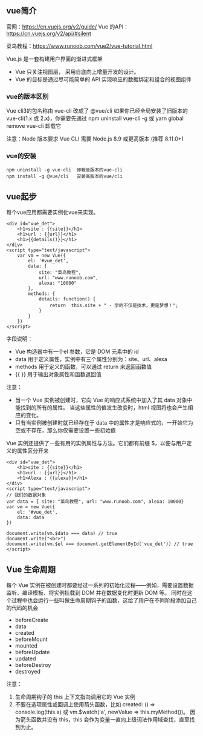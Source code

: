 ## vue简介
官网：https://cn.vuejs.org/v2/guide/
Vue 的API：https://cn.vuejs.org/v2/api/#silent

菜鸟教程：https://www.runoob.com/vue2/vue-tutorial.html

Vue.js 是一套构建用户界面的渐进式框架
- Vue 只关注视图层， 采用自底向上增量开发的设计。
- Vue 的目标是通过尽可能简单的 API 实现响应的数据绑定和组合的视图组件

### vue的版本区别
Vue cli3的包名称由 vue-cli 改成了 @vue/cli
如果你已经全局安装了旧版本的 vue-cli(1.x 或 2.x)，你需要先通过 npm uninstall vue-cli -g 或 yarn global remove vue-cli 卸载它

注意：Node 版本要求
Vue CLI 需要 Node.js 8.9 或更高版本 (推荐 8.11.0+)

### vue的安装
````
npm uninstall -g vue-cli  卸载低版本的vue-cli
npm install -g @vue/cli   安装高版本的vue/cli
````

## vue起步
每个vue应用都需要实例化vue来实现。
````
<div id="vue_det">
    <h1>site : {{site}}</h1>
    <h1>url : {{url}}</h1>
    <h1>{{details()}}</h1>
</div>
<script type="text/javascript">
    var vm = new Vue({
        el: '#vue_det',
        data: {
            site: "菜鸟教程",
            url: "www.runoob.com",
            alexa: "10000"
        },
        methods: {
            details: function() {
                return  this.site + " - 学的不仅是技术，更是梦想！";
            }
        }
    })
</script>
````
字段说明：
 + Vue 构造器中有一个el 参数，它是 DOM 元素中的 id
 + data 用于定义属性，实例中有三个属性分别为：site、url、alexa
 + methods 用于定义的函数，可以通过 return 来返回函数值
 + {{ }} 用于输出对象属性和函数返回值
 
 注意：
 - 当一个 Vue 实例被创建时，它向 Vue 的响应式系统中加入了其 data 对象中能找到的所有的属性。
       当这些属性的值发生改变时，html 视图将也会产生相应的变化。
- 只有当实例被创建时就已经存在于 data 中的属性才是响应式的，一开始它为空或不存在，那么你仅需要设置一些初始值       

Vue 实例还提供了一些有用的实例属性与方法。它们都有前缀 $，以便与用户定义的属性区分开来
````
<div id="vue_det">
    <h1>site : {{site}}</h1>
    <h1>url : {{url}}</h1>
    <h1>Alexa : {{alexa}}</h1>
</div>
<script type="text/javascript">
// 我们的数据对象
var data = { site: "菜鸟教程", url: "www.runoob.com", alexa: 10000}
var vm = new Vue({
    el: '#vue_det',
    data: data
})
 
document.write(vm.$data === data) // true
document.write("<br>") 
document.write(vm.$el === document.getElementById('vue_det')) // true
</script>
````       

## Vue 生命周期

每个 Vue 实例在被创建时都要经过一系列的初始化过程——例如，需要设置数据监听、编译模板、将实例挂载到 DOM 并在数据变化时更新 DOM 等。
同时在这个过程中也会运行一些叫做生命周期钩子的函数，这给了用户在不同阶段添加自己的代码的机会

- beforeCreate
- data
- created   
- beforeMount 
- mounted 
- beforeUpdate
- updated
- beforeDestroy
- destroyed

注意：
1. 生命周期钩子的 this 上下文指向调用它的 Vue 实例
2. 不要在选项属性或回调上使用箭头函数，比如 created: () => console.log(this.a) 或 vm.$watch('a', newValue => this.myMethod())。
   因为箭头函数并没有 this，this 会作为变量一直向上级词法作用域查找，直至找到为止。


